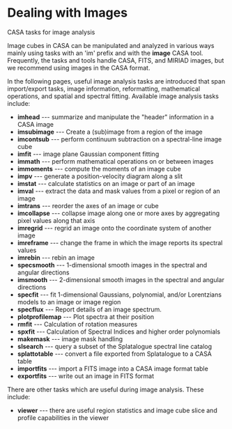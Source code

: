

# Dealing with Images 

CASA tasks for image analysis

Image cubes in CASA can be manipulated and analyzed in various ways mainly using tasks with an \'im\' prefix and with the **image** CASA tool. Frequently, the tasks and tools handle CASA, FITS, and MIRIAD images, but we recommend using images in the CASA format. 

In the following pages, useful image analysis tasks are introduced that span import/export tasks, image information, reformatting, mathematical operations, and spatial and spectral fitting. Available image analysis tasks include: 

-   **imhead** --- summarize and manipulate the "header" information in a CASA image
-   **imsubimage** --- Create a (sub)image from a region of the image
-   **imcontsub** --- perform continuum subtraction on a spectral-line image cube
-   **imfit** --- image plane Gaussian component fitting
-   **immath** --- perform mathematical operations on or between images
-   **immoments** --- compute the moments of an image cube
-   **impv** --- generate a position-velocity diagram along a slit
-   **imstat** --- calculate statistics on an image or part of an image
-   **imval** --- extract the data and mask values from a pixel or region of an image
-   **imtrans** --- reorder the axes of an image or cube
-   **imcollapse** --- collapse image along one or more axes by aggregating pixel values along that axis
-   **imregrid** --- regrid an image onto the coordinate system of another image
-   **imreframe** --- change the frame in which the image reports its spectral values
-   **imrebin** --- rebin an image
-   **specsmooth** --- 1-dimensional smooth images in the spectral and angular directions
-   **imsmooth** --- 2-dimensional smooth images in the spectral and angular directions
-   **specfit** --- fit 1-dimensional Gaussians, polynomial, and/or Lorentzians models to an image or image region
-   **specflux** --- Report details of an image spectrum.
-   **plotprofilemap** --- Plot spectra at their position
-   **rmfit** --- Calculation of rotation measures
-   **spxfit** --- Calculation of Spectral Indices and higher order polynomials
-   **makemask** --- image mask handling
-   **slsearch** --- query a subset of the Splatalogue spectral line catalog
-   **splattotable** --- convert a file exported from Splatalogue to a CASA table
-   **importfits** --- import a FITS image into a CASA image format table
-   **exportfits** --- write out an image in FITS format

There are other tasks which are useful during image analysis. These include:

-   **viewer** --- there are useful region statistics and image cube slice and profile capabilities in the viewer

